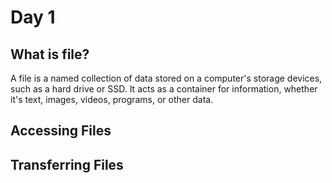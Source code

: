 # Day 1 
## What is file?
A file is a named collection of data stored on a computer's storage devices, such as a hard drive or SSD. It acts as a container for information, whether it's text, images, videos, programs, or other data.

## Accessing Files

## Transferring Files 
